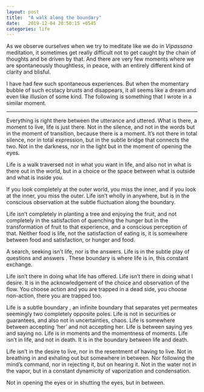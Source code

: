 ```yaml
---
layout: post
title:  "A walk along the boundary"
date:   2019-12-04 20:50:15 +0545
categories: life
---
```

As we observe ourselves when we try to meditate like we do in *Vipassana* meditation, it sometimes get really difficult not to get caught by the chain of thoughts and be driven by that. And there are very few moments where we are spontaneously thoughtless, in peace, with an entirely different kind of clarity and blisful.

I have had few such spontaneous experiences. But when the momentary bubble of such ecstacy brusts and disappears, it all seems like a dream and even like illusion of some kind. The following is something that I wrote in a similar moment.

***
Everything is right there between the utterance and uttered. What is there, a moment to live, life is just there. Not in the silence, and not in the words but in the moment of transition, because there is a moment. It’s not there in total silence, nor in total expression, but in the subtle bridge that connects the two.  Not in the darkness, nor in the light but in the moment of opening the eyes.

Life is a walk traversed not in what you want in life, and also not in what is there out in the world, but in a choice or the space between what is outside and what is inside you.

If you look completely at the outer world, you miss the inner, and if you look at the inner, you miss the outer. Life isn’t wholly in anywhere, but is in the conscious observation at the subtle fluctuation along the boundary.

Life isn’t completely in planting a tree and enjoying the fruit, and not completely in the satisfaction of quenching the hunger but in the transformation of fruit to that experience, and a conscious perception of that. Neither food is life, not the satisfaction of eating is, it is somewhere between food and satisfaction, or hunger and food.

A search, seeking isn’t life, nor is the answers. Life is in the subtle play of questions and answers . These boundary  is where life is in, this constant exchange.

Life isn’t there in doing what life has offered. Life isn’t there in doing what I desire. It is in the acknowledgement of the choice and observation of the flow. You choose action and you are trapped in a dead side, you choose non-action, there you are trapped too.

Life is a subtle boundary ,  an infinite boundary that separates yet permeates seemingly two completely opposite poles. Life is not in securities or guarantees, and also not in uncertainties, chaos. Life is somewhere between accepting ‘her’ and not accepting her. Life is between saying yes and saying no. Life is in moments and the momentness of moments. Life isn’t in life, and not in death. It is in the boundary between life and death.

Life isn’t in the desire to live, nor in the resentment of having to live. Not in breathing in and exhaling out  but somewhere in between. Nor following the mind’s command, nor in rejecting it, but on hearing it. Not in the water not in the vapor, but in a constant dynamicity of vaporization and condensation. 

Not in opening the eyes or in shutting the eyes, but in between.
